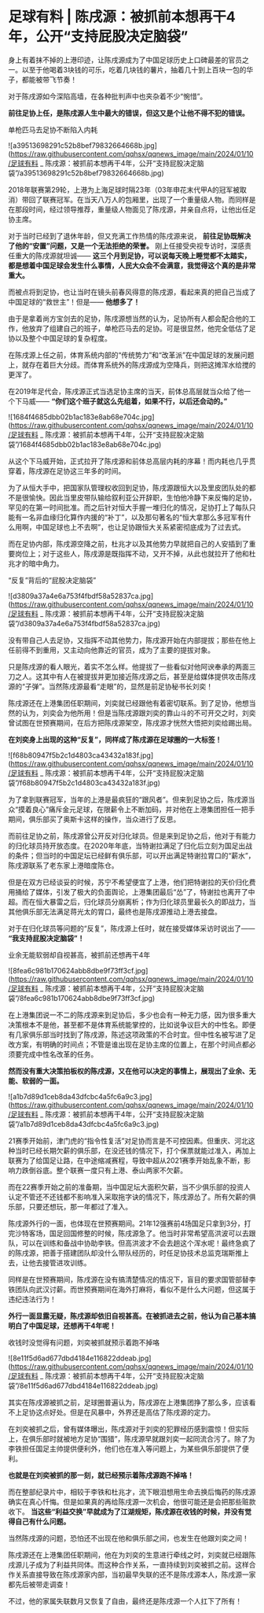 # 足球有料 | 陈戌源：被抓前本想再干4年，公开“支持屁股决定脑袋”

身上有着抹不掉的上港印迹，让陈戌源成为了中国足球历史上口碑最差的官员之一。以至于他喝着3块钱的可乐，吃着几块钱的薯片，抽着几十到上百块一包的华子，都能被带飞节奏！

对于陈戌源如今深陷高墙，在各种批判声中也夹杂着不少“惋惜”。

**前往足协上任，是陈戌源人生中最大的错误，但这又是个让他不得不犯的错误。**

单枪匹马去足协不断陷入内耗

![a39513698291c52b8bef79832664668b.jpg](https://raw.githubusercontent.com/qqhsx/qqnews_image/main/2024/01/10/足球有料 _ 陈戌源：被抓前本想再干4年，公开“支持屁股决定脑袋”/a39513698291c52b8bef79832664668b.jpg)

2018年联赛第29轮，上港为上海足球时隔23年（03年申花末代甲A的冠军被取消）带回了联赛冠军。在当天八万人的包厢里，出现了一个重量级人物。而同样是在那段时间，经过领导推荐，重量级人物面见了陈戌源，并亲自点将，让他出任足协主席。

对于当时已经到了退休年龄，但又充满工作热情的陈戌源来说， **前往足协既解决了他的“安置”问题，又是一个无法拒绝的荣誉。**
刚上任接受央视专访时，深感责任重大的陈戌源就坦诚——
**这三个月到足协，可以说每天晚上睡觉都不太踏实，都是想着中国足球会发生什么事情，人民大众会不会满意，我觉得这个真的是非常重大。**

而被点将到足协，也让当时在镜头前春风得意的陈戌源，看起来真的把自己当成了中国足球的“救世主”！但是—— **他想多了！**

由于是拿着尚方宝剑去的足协，陈戌源想当然的认为，足协所有人都会配合他的工作，他放弃了组建自己的班子，单枪匹马去的足协。可是很显然，他完全低估了足协以及整个中国足球的复杂程度。

在陈戌源上任之前，体育系统内部的“传统势力”和“改革派”在中国足球的发展问题上，就存在着巨大分歧。而体育系统外的陈戌源成为空降兵，则把这摊浑水给搅的更浑了。

在2019年足代会，陈戌源正式当选足协主席的当天，前体总高层就当众给了他一个下马威—— **“你们这个班子就这么先组着，如果不行，以后还会动的。”**

![1684f4685dbb02b1ac183e8ab68e704c.jpg](https://raw.githubusercontent.com/qqhsx/qqnews_image/main/2024/01/10/足球有料 _ 陈戌源：被抓前本想再干4年，公开“支持屁股决定脑袋”/1684f4685dbb02b1ac183e8ab68e704c.jpg)

从这个下马威开始，正式拉开了陈戌源和前体总高层内耗的序幕！而内耗也几乎贯穿着，陈戌源在足协这三年多的时间。

为了从恒大手中，把国家队管理权收回到足协，陈戌源跟恒大以及里皮团队处的都不是很愉快。因此当里皮带队输给叙利亚公开辞职，生怕他冷静下来反悔的足协，罕见的在第一时间批准。而之后针对恒大手握一堆归化的情况，足协打上了每队只能有一名非血缘归化算作内援的“补丁”，以及那句著名的“恒大拿那么多冠军有什么用啊，中国足球也上不去啊”，也让足协跟恒大关系紧密彻底成为了过去式。

而在足协内部，陈戌源空降之前，杜兆才以及其他势力早就把自己的人安插到了重要岗位上；对于这些人，陈戌源是既指挥不动，又开不掉，从此也就拉开了他和杜兆才的暗中角力。

“反复”背后的“屁股决定脑袋”

![d3809a37a4e6a753f4fbdf58a52837ca.jpg](https://raw.githubusercontent.com/qqhsx/qqnews_image/main/2024/01/10/足球有料 _ 陈戌源：被抓前本想再干4年，公开“支持屁股决定脑袋”/d3809a37a4e6a753f4fbdf58a52837ca.jpg)

没有带自己人去足协，又指挥不动其他势力，陈戌源开始在内部提拔；那些在他上任前得不到重用，又主动向他靠近的官员，成为了主要的提拔对象。

只是陈戌源的看人眼光，着实不怎么样。他提拔了一些看似对他阿谀奉承的两面三刀之人。这其中有人在被提拔并更加接近陈戌源之后，甚至是给媒体提供攻击陈戌源的“子弹”。当然陈戌源最看“走眼”的，显然是前足协秘书长刘奕！

陈戌源还在上港集团任职期间，刘奕就已经跟他有着密切联系。到了足协，他想当然的认为，刘奕会为他所用！但是当陈戌源跟刘奕的靠山斗的不可开交之时，刘奕曾试图在世预赛期间，在后方把陈戌源架空，陈戌源才恍然大悟把刘奕给踢出局。

**在刘奕身上出现的这种“反复”，同样成了陈戌源在足球圈的一大标签！**

![f68b80947f5b2c1d4803ca43432a183f.jpg](https://raw.githubusercontent.com/qqhsx/qqnews_image/main/2024/01/10/足球有料 _ 陈戌源：被抓前本想再干4年，公开“支持屁股决定脑袋”/f68b80947f5b2c1d4803ca43432a183f.jpg)

为了拿到联赛冠军，当年的上港是最疯狂的“跟风者”。但来到足协之后，陈戌源当众“摸着良心”痛斥金元足球，在限薪令上不断加码，并对他在上港集团担任一把手期间，俱乐部买了奥斯卡这样的操作，当众进行了反思。

而前往足协之前，陈戌源曾公开反对归化球员。但是来到足协之后，他对于有能力的归化球员持开放态度。在2020年年底，当特谢拉满足了归化后立刻为国足出战的条件；但当时的中国足坛已经鲜有俱乐部，可以开出满足特谢拉胃口的“薪水”，陈戌源联系了老东家上港暗度陈仓。

但是在双方已经谈妥的时候，苏宁不希望便宜了上港，他们把特谢拉的天价归化费用捅给了媒体，引发了极大的负面舆论，上港集团最后“怂”了，特谢拉也离开了中超。而在恒大暴雷之后，归化球员分崩离析；作为归化球员里最长久的即战力，当其他俱乐部无法满足蒋光太的胃口，最终也是陈戌源推动上港去接盘。

对于在归化球员等问题的“反复”，陈戌源上任时，就在接受媒体采访时说出了—— **“我支持屁股决定脑袋”！**

业余无能软弱却自视甚高，被抓前还想再干4年

![8fea6c981b170624abb8dbe9f73ff3cf.jpg](https://raw.githubusercontent.com/qqhsx/qqnews_image/main/2024/01/10/足球有料 _ 陈戌源：被抓前本想再干4年，公开“支持屁股决定脑袋”/8fea6c981b170624abb8dbe9f73ff3cf.jpg)

在上港集团说一不二的陈戌源来到足协后，多少也会有一种无力感，因为很多重大决策根本不是他，甚至都不是体育系统能掌控的，比如说争议巨大的中性名。即便有几家俱乐部当时找到了陈戌源，陈述这项政策的不合时宜。但中性名被写进了足改方案，有明确的时间点；不管是谁出现在足协主席的位置上，在那个时间点都必须要完成中性名改革的任务。

**然而没有重大决策拍板权的陈戌源，又在他可以决定的事情上，展现出了业余、无能、软弱的一面。**

![a1b7d89d1ceb8da43dfcbc4a5fc6a9c3.jpg](https://raw.githubusercontent.com/qqhsx/qqnews_image/main/2024/01/10/足球有料 _ 陈戌源：被抓前本想再干4年，公开“支持屁股决定脑袋”/a1b7d89d1ceb8da43dfcbc4a5fc6a9c3.jpg)

21赛季开始前，津门虎的“指令性复活”对足协而言是不可控因素。但重庆、河北这种当时已经长期欠薪的俱乐部，在没还钱的情况下，打个保票就能过准入，再加上联赛为了给国足让路，在中途缩减赛程，导致中超从2021赛季开始乱象不断，影响力跌倒谷底。整个联赛一度只有上港、泰山两家不欠薪。

而在22赛季开始之前的准备期，当中国足坛大面积欠薪，当不少俱乐部的投资人认定不管还不还钱都不影响准入采取拖字诀的情况下，陈戌源怂了。所有欠薪的俱乐部，只要还想玩，那一年都过了准入。

陈戌源外行的一面，也体现在世预赛期间。21年12强赛前4场国足只拿到3分，打完沙特客场，国足回国修整的时候，陈戌源急了。他当时非常希望高洪波可以去跟队，可以在训练和备战中协助李铁。但高洪波才不会去趟这个浑水呢！最终急疯了的陈戌源，把善于搭建团队却没什么带队经历的，时任足协技术总监克瑞斯推上去，让他去接管进攻训练。

同样是在世预赛期间，陈戌源在没有搞清楚情况的情况下，盲目的要求国管部替李铁团队向武汉讨薪。而世预赛期间在海外打麻将，看似不是什么大问题，但这属于违纪违法行为！

**外行一面显露无疑，陈戌源却依旧自视甚高。在被抓进去之前，他认为自己基本搞明白了中国足球，还想再干4年呢！**

收钱时没觉得有问题，刘奕被抓就预示着跑不掉咯

![8e11f5d6ad677dbd4184e116822ddeab.jpg](https://raw.githubusercontent.com/qqhsx/qqnews_image/main/2024/01/10/足球有料 _ 陈戌源：被抓前本想再干4年，公开“支持屁股决定脑袋”/8e11f5d6ad677dbd4184e116822ddeab.jpg)

其实在陈戌源被抓之前，足球圈普遍认为，陈戌源在上港集团挣了那么多，应该看不上足协这点好处。但是在风暴中，外界还是高估了陈戌源的定力。

在刘奕被抓之后，曾有媒体曝出，陈戌源对于刘奕的犯罪经历感到震惊！但实际上，在俱乐部时就被地方足协“围猎”，陈戌源早就跟刘奕一起同流合污了。除了为李铁担任国足主帅提供便利外，他们也在准入等问题上，为某些俱乐部提供了便利。

**也就是在刘奕被抓的那一刻，就已经预示着陈戌源跑不掉咯！**

而在整部纪录片中，相较于李铁和杜兆才，流下眼泪想用生命去换后悔药的陈戌源确实在真心忏悔。但是如果真的再给陈戌源一次机会，他很可能还是会把那些赃款收下。
**当这些“利益交换”早就成为了江湖规矩，陈戌源在收钱的时候，并没有觉得自己有什么问题。**

当然陈戌源的问题，恐怕还不出现在他和俱乐部之间，也发生在他跟刘奕之间！

陈戌源还在上港集团任职期间，他在为刘奕的生意进行牵线之时，刘奕就已经跟陈戌源儿子成为了利益共同体。而这种合作关系，一直持续到刘奕被抓之前。这样合作关系直接导致在陈戌源家内部，当初最早失联的还不是陈戌源本人，陈戌源一家都先后被带走调查！

不过，他的家属失联数月又恢复了自由，最终还是陈戌源一个人扛下了所有！

